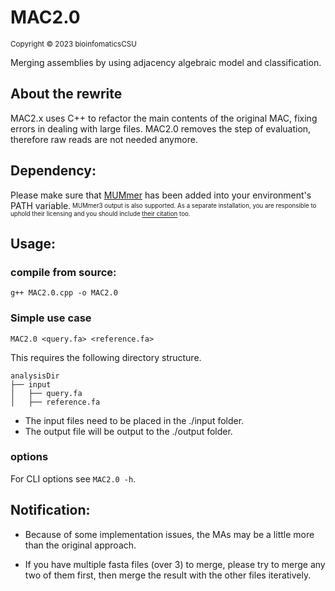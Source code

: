 # MAC2.0
<sup>Copyright © 2023 bioinfomaticsCSU</sup>

Merging assemblies by using adjacency algebraic model and classification.

## About the rewrite
MAC2.x uses C++ to refactor the main contents of the original MAC, fixing errors in dealing with large files.
MAC2.0 removes the step of evaluation, therefore raw reads are not needed anymore.

## Dependency:
Please make sure that [MUMmer](https://github.com/mummer4/mummer) has been added into your environment's PATH variable.<sub><sup> MUMmer3 output is also supported. As a separate installation, you are responsible to uphold their licensing and you should include [their citation](https://github.com/mummer4/mummer/tree/master#description) too.</sub></sup>

## Usage: 
### compile from source:
`g++ MAC2.0.cpp -o MAC2.0`

### Simple use case
`MAC2.0 <query.fa> <reference.fa>`

This requires the following directory structure.
```
analysisDir
├── input
│   ├── query.fa
│   ├── reference.fa
```
- The input files need to be placed in the ./input folder.
- The output file will be output to the ./output folder.

### options
For CLI options see `MAC2.0 -h`.

## Notification:

- Because of some implementation issues, the MAs may be a little more than the original approach.

- If you have multiple fasta files (over 3) to merge, please try to merge any two of them first, then merge the result with the other files iteratively.


